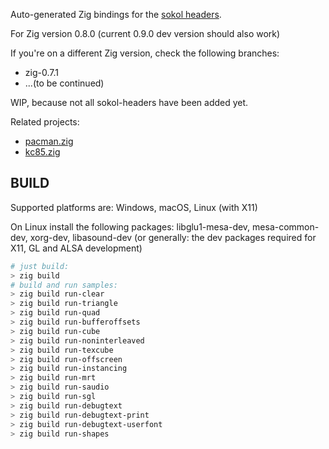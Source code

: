 Auto-generated Zig bindings for the [sokol headers](https://github.com/floooh/sokol).

For Zig version 0.8.0 (current 0.9.0 dev version should also work)

If you're on a different Zig version, check the following branches:

- zig-0.7.1
- ...(to be continued)

WIP, because not all sokol-headers have been added yet.

Related projects:

- [pacman.zig](https://github.com/floooh/pacman.zig)
- [kc85.zig](https://github.com/floooh/kc85.zig)

## BUILD

Supported platforms are: Windows, macOS, Linux (with X11)

On Linux install the following packages: libglu1-mesa-dev, mesa-common-dev, xorg-dev, libasound-dev
(or generally: the dev packages required for X11, GL and ALSA development)

```sh
# just build:
> zig build
# build and run samples:
> zig build run-clear
> zig build run-triangle
> zig build run-quad
> zig build run-bufferoffsets
> zig build run-cube
> zig build run-noninterleaved
> zig build run-texcube
> zig build run-offscreen
> zig build run-instancing
> zig build run-mrt
> zig build run-saudio
> zig build run-sgl
> zig build run-debugtext
> zig build run-debugtext-print
> zig build run-debugtext-userfont
> zig build run-shapes
```

